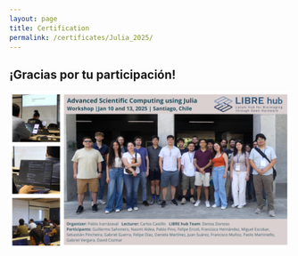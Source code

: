 ```yaml
---
layout: page
title: Certification
permalink: /certificates/Julia_2025/
---
```


## ¡Gracias por tu participación!

<img src="/images/workshops/Julia_2025_certificate.png" data-action="zoom">
